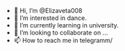 - 👋 Hi, I’m @Elizaveta008
- 👀 I’m interested in dance.
- 🌱 I’m currently learning in university.
- 💞️ I’m looking to collaborate on ...
- 📫 How to reach me in telegramm/

<!---
Elizaveta008/Elizaveta008 is a ✨ special ✨ repository because its `README.md` (this file) appears on your GitHub profile.
You can click the Preview link to take a look at your changes.
--->

